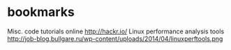 # bookmarks
Misc. code tutorials online http://hackr.io/
Linux performance analysis tools http://job-blog.bullgare.ru/wp-content/uploads/2014/04/linuxperftools.png
